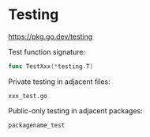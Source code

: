 Testing
=======

https://pkg.go.dev/testing


Test function signature:

```go
func TestXxx(*testing.T)
```

Private testing in adjacent files:

```
xxx_test.go
```

Public-only testing in adjacent packages:

```
packagename_test
```